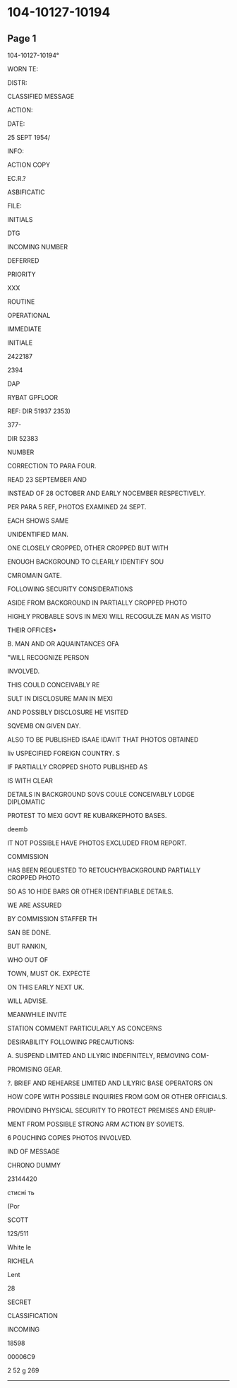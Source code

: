 # 104-10127-10194

## Page 1

104-10127-10194°

WORN TE:

DISTR:

CLASSIFIED MESSAGE

ACTION:

DATE:

25 SEPT 1954/

INFO:

ACTION COPY

EC.R.?

ASBIFICATIC

FILE:

INITIALS

DTG

INCOMING NUMBER

DEFERRED

PRIORITY

XXX

ROUTINE

OPERATIONAL

IMMEDIATE

INITIALE

2422187

2394

DAP

RYBAT GPFLOOR

REF: DIR 51937 2353)

377-

DIR 52383

NUMBER

CORRECTION TO PARA FOUR.

READ 23 SEPTEMBER AND

INSTEAD OF 28 OCTOBER AND EARLY NOCEMBER RESPECTIVELY.

PER PARA 5 REF, PHOTOS EXAMINED 24 SEPT.

EACH SHOWS SAME

UNIDENTIFIED MAN.

ONE CLOSELY CROPPED, OTHER CROPPED BUT WITH

ENOUGH BACKGROUND TO CLEARLY IDENTIFY SOU

CMROMAIN GATE.

FOLLOWING SECURITY CONSIDERATIONS

ASIDE FROM BACKGROUND IN PARTIALLY CROPPED PHOTO

HIGHLY PROBABLE SOVS IN MEXI WILL RECOGULZE MAN AS VISITO

THEIR OFFICES•

B. MAN AND OR AQUAINTANCES OFA

"WILL RECOGNIZE PERSON

INVOLVED.

THIS COULD CONCEIVABLY RE

SULT IN DISCLOSURE MAN IN MEXI

AND POSSIBLY DISCLOSURE HE VISITED

SQVEMB ON GIVEN DAY.

ALSO TO BE PUBLISHED ISAAE IDAVIT THAT PHOTOS OBTAINED

Iiv USPECIFIED FOREIGN COUNTRY. S

IF PARTIALLY CROPPED SHOTO PUBLISHED AS

IS WITH CLEAR

DETAILS IN BACKGROUND SOVS COULE CONCEIVABLY LODGE DIPLOMATIC

PROTEST TO MEXI GOVT RE KUBARKEPHOTO BASES.

deemb

IT NOT POSSIBLE HAVE PHOTOS EXCLUDED FROM REPORT.

COMMISSION

HAS BEEN REQUESTED TO RETOUCHYBACKGROUND PARTIALLY CROPPED PHOTO

SO AS 1O HIDE BARS OR OTHER IDENTIFIABLE DETAILS.

WE ARE ASSURED

BY COMMISSION STAFFER TH

SAN BE DONE.

BUT RANKIN,

WHO OUT OF

TOWN, MUST OK. EXPECTE

ON THIS EARLY NEXT UK.

WILL ADVISE.

MEANWHILE INVITE

STATION COMMENT PARTICULARLY AS CONCERNS

DESIRABILITY FOLLOWING PRECAUTIONS:

A. SUSPEND LIMITED AND LILYRIC INDEFINITELY, REMOVING COM-

PROMISING GEAR.

?. BRIEF AND REHEARSE LIMITED AND LILYRIC BASE OPERATORS ON

HOW COPE WITH POSSIBLE INQUIRIES FROM GOM OR OTHER OFFICIALS.

PROVIDING PHYSICAL SECURITY TO PROTECT PREMISES AND ERUIP-

MENT FROM POSSIBLE STRONG ARM ACTION BY SOVIETS.

6 POUCHING COPIES PHOTOS INVOLVED.

IND OF MESSAGE

CHRONO DUMMY

23144420

стисні ть

(Por

SCOTT

12S/511

White le

RICHELA

Lent

28

SECRET

CLASSIFICATION

INCOMING

18598

00006C9

2 52 g 269

---

